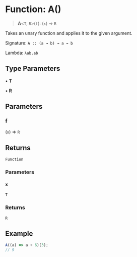 # Function: A()

> **A**\<`T`, `R`\>(`f`): (`x`) => `R`

Takes an unary function and applies it to the given argument.

Signature: `A :: (a → b) → a → b`

Lambda: `λab.ab`

## Type Parameters

• **T**

• **R**

## Parameters

### f

(`x`) => `R`

## Returns

`Function`

### Parameters

#### x

`T`

### Returns

`R`

## Example

```ts
A((a) => a + 6)(3);
// 9
```
